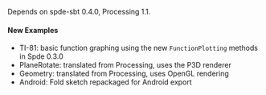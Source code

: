 Depends on spde-sbt 0.4.0, Processing 1.1.

#### New Examples

* TI-81: basic function graphing using the new `FunctionPlotting` methods in Spde 0.3.0
* PlaneRotate: translated from Processing, uses the P3D renderer
* Geometry: translated from Processing, uses OpenGL rendering
* Android: Fold sketch repackaged for Android export